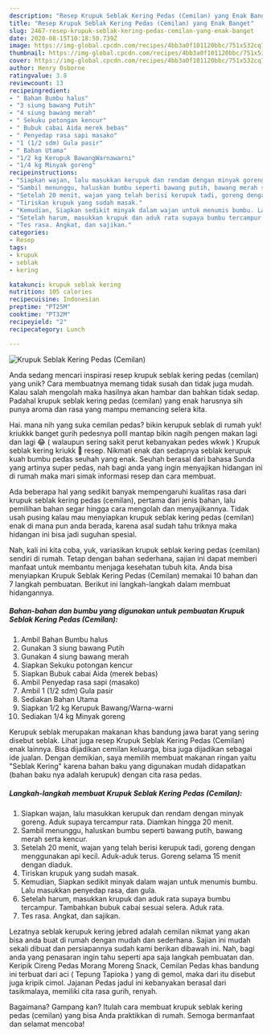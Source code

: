 ```yaml
---
description: "Resep Krupuk Seblak Kering Pedas (Cemilan) yang Enak Banget"
title: "Resep Krupuk Seblak Kering Pedas (Cemilan) yang Enak Banget"
slug: 2467-resep-krupuk-seblak-kering-pedas-cemilan-yang-enak-banget
date: 2020-08-15T10:18:50.739Z
image: https://img-global.cpcdn.com/recipes/4bb3a0f101120bbc/751x532cq70/krupuk-seblak-kering-pedas-cemilan-foto-resep-utama.jpg
thumbnail: https://img-global.cpcdn.com/recipes/4bb3a0f101120bbc/751x532cq70/krupuk-seblak-kering-pedas-cemilan-foto-resep-utama.jpg
cover: https://img-global.cpcdn.com/recipes/4bb3a0f101120bbc/751x532cq70/krupuk-seblak-kering-pedas-cemilan-foto-resep-utama.jpg
author: Henry Osborne
ratingvalue: 3.8
reviewcount: 13
recipeingredient:
- " Bahan Bumbu halus"
- "3 siung bawang Putih"
- "4 siung bawang merah"
- " Sekuku potongan kencur"
- " Bubuk cabai Aida merek bebas"
- " Penyedap rasa sapi masako"
- "1 (1/2 sdm) Gula pasir"
- " Bahan Utama"
- "1/2 kg Kerupuk BawangWarnawarni"
- "1/4 kg Minyak goreng"
recipeinstructions:
- "Siapkan wajan, lalu masukkan kerupuk dan rendam dengan minyak goreng. Aduk supaya tercampur rata. Diamkan hingga 20 menit."
- "Sambil menunggu, haluskan bumbu seperti bawang putih, bawang merah serta kencur."
- "Setelah 20 menit, wajan yang telah berisi kerupuk tadi, goreng dengan menggunakan api kecil. Aduk-aduk terus. Goreng selama 15 menit dengan diaduk."
- "Tiriskan krupuk yang sudah masak."
- "Kemudian, Siapkan sedikit minyak dalam wajan untuk menumis bumbu. Lalu masukkan penyedap rasa, dan gula."
- "Setelah harum, masukkan krupuk dan aduk rata supaya bumbu tercampur. Tambahkan bubuk cabai sesuai selera. Aduk rata."
- "Tes rasa. Angkat, dan sajikan."
categories:
- Resep
tags:
- krupuk
- seblak
- kering

katakunci: krupuk seblak kering 
nutrition: 105 calories
recipecuisine: Indonesian
preptime: "PT25M"
cooktime: "PT32M"
recipeyield: "2"
recipecategory: Lunch

---
```



![Krupuk Seblak Kering Pedas (Cemilan)](https://img-global.cpcdn.com/recipes/4bb3a0f101120bbc/751x532cq70/krupuk-seblak-kering-pedas-cemilan-foto-resep-utama.jpg)

Anda sedang mencari inspirasi resep krupuk seblak kering pedas (cemilan) yang unik? Cara membuatnya memang tidak susah dan tidak juga mudah. Kalau salah mengolah maka hasilnya akan hambar dan bahkan tidak sedap. Padahal krupuk seblak kering pedas (cemilan) yang enak harusnya sih punya aroma dan rasa yang mampu memancing selera kita.

Hai. mana nih yang suka cemilan pedas? bikin kerupuk seblak di rumah yuk! kriukkk banget gurih pedesnya polll mantap bikin nagih pengen makan lagi dan lagi 😂 ( walaupun sering sakit perut kebanyakan pedes wkwk ) Krupuk seblak kering kriukk 💢 resep. Nikmati enak dan sedapnya seblak kerupuk kuah bumbu pedas seuhah yang enak. Seuhah berasal dari bahasa Sunda yang artinya super pedas, nah bagi anda yang ingin menyajikan hidangan ini di rumah maka mari simak informasi resep dan cara membuat.

Ada beberapa hal yang sedikit banyak mempengaruhi kualitas rasa dari krupuk seblak kering pedas (cemilan), pertama dari jenis bahan, lalu pemilihan bahan segar hingga cara mengolah dan menyajikannya. Tidak usah pusing kalau mau menyiapkan krupuk seblak kering pedas (cemilan) enak di mana pun anda berada, karena asal sudah tahu triknya maka hidangan ini bisa jadi suguhan spesial.


Nah, kali ini kita coba, yuk, variasikan krupuk seblak kering pedas (cemilan) sendiri di rumah. Tetap dengan bahan sederhana, sajian ini dapat memberi manfaat untuk membantu menjaga kesehatan tubuh kita. Anda bisa menyiapkan Krupuk Seblak Kering Pedas (Cemilan) memakai 10 bahan dan 7 langkah pembuatan. Berikut ini langkah-langkah dalam membuat hidangannya.

<!--inarticleads1-->

##### Bahan-bahan dan bumbu yang digunakan untuk pembuatan Krupuk Seblak Kering Pedas (Cemilan):

1. Ambil  Bahan Bumbu halus
1. Gunakan 3 siung bawang Putih
1. Gunakan 4 siung bawang merah
1. Siapkan  Sekuku potongan kencur
1. Siapkan  Bubuk cabai Aida (merek bebas)
1. Ambil  Penyedap rasa sapi (masako)
1. Ambil 1 (1/2 sdm) Gula pasir
1. Sediakan  Bahan Utama
1. Siapkan 1/2 kg Kerupuk Bawang/Warna-warni
1. Sediakan 1/4 kg Minyak goreng


Kerupuk seblak merupakan makanan khas bandung jawa barat yang sering disebut seblak. Lihat juga resep Krupuk Seblak Kering Pedas (Cemilan) enak lainnya. Bisa dijadikan cemilan keluarga, bisa juga dijadikan sebagai ide jualan. Dengan demikian, saya memilih membuat makanan ringan yaitu &#34;Seblak Kering&#34; karena bahan baku yang digunakan mudah didapatkan (bahan baku nya adalah kerupuk) dengan cita rasa pedas. 

<!--inarticleads2-->

##### Langkah-langkah membuat Krupuk Seblak Kering Pedas (Cemilan):

1. Siapkan wajan, lalu masukkan kerupuk dan rendam dengan minyak goreng. Aduk supaya tercampur rata. Diamkan hingga 20 menit.
1. Sambil menunggu, haluskan bumbu seperti bawang putih, bawang merah serta kencur.
1. Setelah 20 menit, wajan yang telah berisi kerupuk tadi, goreng dengan menggunakan api kecil. Aduk-aduk terus. Goreng selama 15 menit dengan diaduk.
1. Tiriskan krupuk yang sudah masak.
1. Kemudian, Siapkan sedikit minyak dalam wajan untuk menumis bumbu. Lalu masukkan penyedap rasa, dan gula.
1. Setelah harum, masukkan krupuk dan aduk rata supaya bumbu tercampur. Tambahkan bubuk cabai sesuai selera. Aduk rata.
1. Tes rasa. Angkat, dan sajikan.


Lezatnya seblak kerupuk kering jebred adalah cemilan nikmat yang akan bisa anda buat di rumah dengan mudah dan sederhana. Sajian ini mudah sekali dibuat dan persiapannya sudah kami berikan dibawah ini. Nah, bagi anda yang penasaran ingin tahu seperti apa saja langkah pembuatan dan. Keripik Cireng Pedas Morang Moreng Snack, Cemilan Pedas khas bandung ini terbuat dari aci ( Tepung Tapioka ) yang di gemol, maka dari itu disebut juga kripik cimol. Jajanan Pedas jadul ini kebanyakan berasal dari tasikmalaya, memiliki cita rasa gurih, renyah. 

Bagaimana? Gampang kan? Itulah cara membuat krupuk seblak kering pedas (cemilan) yang bisa Anda praktikkan di rumah. Semoga bermanfaat dan selamat mencoba!
